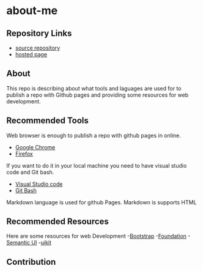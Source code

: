 # about-me

## Repository Links
  - [source repository](https://github.com/pinky407/about-me)
  - [hosted page](https://pinky407.github.io/about-me/)
  
## About
This repo is describing about what tools and laguages are used for to publish a repo with Github pages and providing some resources for web development.

## Recommended Tools 
Web browser is enough to publish a repo with github pages in online.
  - [Google Chrome](https://www.google.com/chrome/)
  - [Firefox](https://www.mozilla.org/en-US/firefox/)

If you want to do it in your local machine you need to have visual studio code and Git bash.
  - [Visual Studio code](https://visualstudio.microsoft.com/)
  - [Git Bash](https://git-scm.com/downloads)
  
   Markdown language is used for github Pages. Markdown is supports HTML
   
## Recommended Resources
Here are some resources for web Development
  -[Bootstrap](https://getbootstrap.com/)
  -[Foundation](https://foundation.zurb.com/)
  -[Semantic UI](https://semantic-ui.com/)
  -[uikit](https://getuikit.com)
## Contribution

